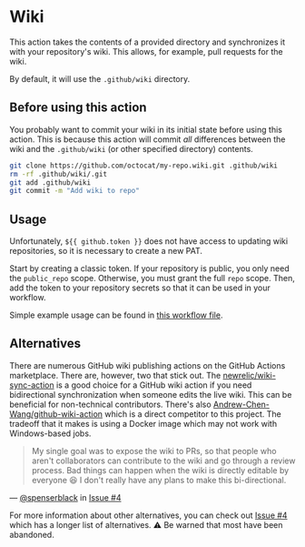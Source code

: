 # Wiki

This action takes the contents of a provided directory and synchronizes it with your
repository's wiki. This allows, for example, pull requests for the wiki.

By default, it will use the `.github/wiki` directory.

## Before using this action

You probably want to commit your wiki in its initial state before using this action.
This is because this action will commit *all* differences between the wiki and the
`.github/wiki` (or other specified directory) contents.

```bash
git clone https://github.com/octocat/my-repo.wiki.git .github/wiki
rm -rf .github/wiki/.git
git add .github/wiki
git commit -m "Add wiki to repo"
```

## Usage

Unfortunately, `${{ github.token }}` does not have access to updating wiki
repositories, so it is necessary to create a new PAT.

Start by creating a classic token. If your repository is public, you only need the
`public_repo` scope. Otherwise, you must grant the full `repo` scope. Then, add
the token to your repository secrets so that it can be used in your workflow.

Simple example usage can be found in [this workflow file](./.github/workflows/update-wiki.yml).

## Alternatives

There are numerous GitHub wiki publishing actions on the GitHub Actions
marketplace. There are, however, two that stick out. The
[newrelic/wiki-sync-action] is a good choice for a GitHub wiki action if you
need bidirectional synchronization when someone edits the live wiki. This can be
beneficial for non-technical contributors. There's also
[Andrew-Chen-Wang/github-wiki-action] which is a direct competitor to this
project. The tradeoff that it makes is using a Docker image which may not work
with Windows-based jobs.

> My single goal was to expose the wiki to PRs, so that people who aren't
> collaborators can contribute to the wiki and go through a review process. Bad
> things can happen when the wiki is directly editable by everyone 😆 I don't
> really have any plans to make this bi-directional.

&mdash; [@spenserblack] in [Issue #4]

For more information about other alternatives, you can check out [Issue #4]
which has a longer list of alternatives. ⚠️ Be warned that most have been
abandoned.

<!-- prettier-ignore-start -->
[newrelic/wiki-sync-action]: https://github.com/newrelic/wiki-sync-action#readme
[Andrew-Chen-Wang/github-wiki-action]: https://github.com/Andrew-Chen-Wang/github-wiki-action#readme
[@spenserblack]: https://github.com/spenserblack
[Issue #4]: https://github.com/spenserblack/actions-wiki/issues/4
<!-- prettier-ignore-end -->
